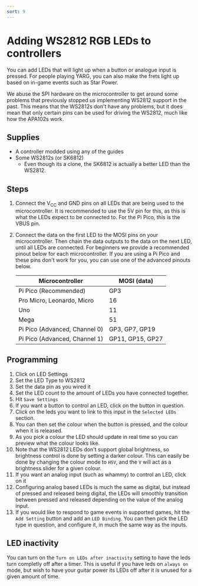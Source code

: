 ```yaml
---
sort: 9
---
```


# Adding WS2812 RGB LEDs to controllers

You can add LEDs that will light up when a button or analogue input is pressed. For people playing YARG, you can also make the frets light up based on in-game events such as Star Power.

We abuse the SPI hardware on the microcontroller to get around some problems that previously stopped us implementing WS2812 support in the past. This means that the WS2812s don't have any problems, but it does mean that only certain pins can be used for driving the WS2812, much like how the APA102s work.

## Supplies

- A controller modded using any of the guides
- Some WS2812s (or SK6812)
  - Even though its a clone, the SK6812 is actually a better LED than the WS2812.

## Steps

1. Connect the V<sub>CC</sub> and GND pins on all LEDs that are being used to the microcontroller. It is recommended to use the 5V pin for this, as this is what the LEDs expect to be connected to. For the Pi Pico, this is the VBUS pin.
2. Connect the data on the first LED to the MOSI pins on your microcontroller. Then chain the data outputs to the data on the next LED, until all LEDs are connected.
   For beginners we provide a recommended pinout below for each microcontroller. 
   If you are using a Pi Pico and these pins don't work for you, you can use one of the advanced pinouts below.

   | Microcontroller               | MOSI (data)        |
   | ----------------------------- | ---------------- |
   | Pi Pico (Recommended)         | GP3              |
   | Pro Micro, Leonardo, Micro    | 16               |
   | Uno                           | 11               |
   | Mega                          | 51               |
   | Pi Pico (Advanced, Channel 0) | GP3, GP7, GP19   |
   | Pi Pico (Advanced, Channel 1) | GP11, GP15, GP27 |

## Programming

1. Click on LED Settings
2. Set the LED Type to WS2812
3. Set the data pin as you wired it
5. Set the LED count to the amount of LEDs you have connected together.
8. Hit `Save Settings`
7. If you want a button to control an LED, click on the button in question. 
8. Click on the leds you want to link to this input in the `Selected LEDs` section.
9. You can then set the colour when the button is pressed, and the colour when it is released.
10. As you pick a colour the LED should update in real time so you can preview what the colour looks like.
11. Note that the WS2812 LEDs don't support global brightness, so brightness control is done by setting a darker colour. This can easily be done by changing the colour mode to `HSV`, and the `V` will act as a brightness slider for a given colour.
12. If you want an analog input (such as whammy) to control an LED, click on it
13. Configuring analog based LEDs is much the same as digital, but instead of pressed and released being digital, the LEDs will smoothly transition between pressed and released depending on the value of the analog input.
14. If you would like to respond to game events in supported games, hit the `Add Setting` button and add an `LED Binding`. You can then pick the LED type in question, and configure it, in much the same way as the inputs.

## LED inactivity
You can turn on the `Turn on LEDs after inactivity` setting to have the leds turn completly off after a timer. This is useful if you have leds on `always on` mode, but wish to have your guitar power its LEDs off after it is unused for a given amount of time.